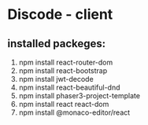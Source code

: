 # Discode - client

## installed packeges:

1. npm install react-router-dom
2. npm install react-bootstrap
3. npm install jwt-decode
4. npm install react-beautiful-dnd
5. npm install phaser3-project-template
6. npm install react react-dom
7. npm install @monaco-editor/react